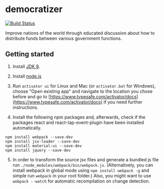 democratizer
============
[![Build Status](https://travis-ci.org/nemoo/democratizer.svg?branch=master)](https://travis-ci.org/nemoo/democratizer)

Improve nations of the world through educated discussion about how to distribute funds between various government functions.

Getting started
------------

1. Install [JDK 8](http://www.oracle.com/technetwork/java/javase/downloads/index.html).

2. Install [node.js](https://nodejs.org/)

3. Run `activator ui` for Linux and Mac (or `activator.bat` for Windows), choose "Open existing app" and navigate to the location you chose before and go to [https://www.typesafe.com/activator/docs](https://www.typesafe.com/activator/docs) if you need further instructions.  
    
4. Install the following npm packages and, afterwards, check if the packages react and react-tap-event-plugin have been installed automatically.
```
npm install webpack --save-dev
npm install jsx-loader --save-dev
npm install material-ui --save-dev
npm install jquery --save-dev
```
5. In order to transform the source jsx files and generate a bundled js file run `./node_modules/webpack/bin/webpack.js`. (Alternatively, you can install webpack in global mode using `npm install webpack -g` and simple run `webpack` in your root folder.) Also, you might want to use `webpack --watch` for automatic recompilation on change detection.
